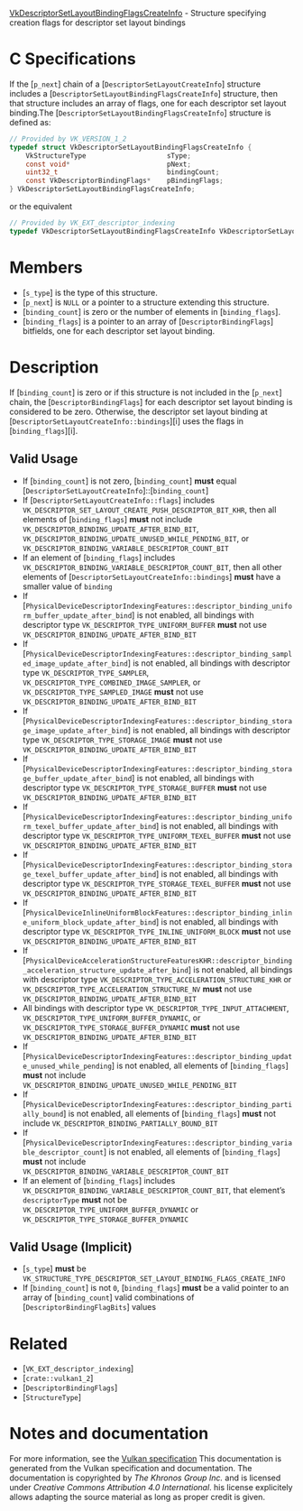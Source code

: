 [VkDescriptorSetLayoutBindingFlagsCreateInfo](https://www.khronos.org/registry/vulkan/specs/1.3-extensions/man/html/VkDescriptorSetLayoutBindingFlagsCreateInfo.html) - Structure specifying creation flags for descriptor set layout bindings

# C Specifications
If the [`p_next`] chain of a [`DescriptorSetLayoutCreateInfo`]
structure includes a [`DescriptorSetLayoutBindingFlagsCreateInfo`]
structure, then that structure includes an array of flags, one for each
descriptor set layout binding.The [`DescriptorSetLayoutBindingFlagsCreateInfo`] structure is defined
as:
```c
// Provided by VK_VERSION_1_2
typedef struct VkDescriptorSetLayoutBindingFlagsCreateInfo {
    VkStructureType                    sType;
    const void*                        pNext;
    uint32_t                           bindingCount;
    const VkDescriptorBindingFlags*    pBindingFlags;
} VkDescriptorSetLayoutBindingFlagsCreateInfo;
```
or the equivalent
```c
// Provided by VK_EXT_descriptor_indexing
typedef VkDescriptorSetLayoutBindingFlagsCreateInfo VkDescriptorSetLayoutBindingFlagsCreateInfoEXT;
```

# Members
- [`s_type`] is the type of this structure.
- [`p_next`] is `NULL` or a pointer to a structure extending this structure.
- [`binding_count`] is zero or the number of elements in [`binding_flags`].
- [`binding_flags`] is a pointer to an array of [`DescriptorBindingFlags`] bitfields, one for each descriptor set layout binding.

# Description
If [`binding_count`] is zero or if this structure is not included in the
[`p_next`] chain, the [`DescriptorBindingFlags`] for each descriptor
set layout binding is considered to be zero.
Otherwise, the descriptor set layout binding at
[`DescriptorSetLayoutCreateInfo::bindings`][i] uses the flags in
[`binding_flags`][i].
## Valid Usage
-    If [`binding_count`] is not zero, [`binding_count`] **must**  equal [`DescriptorSetLayoutCreateInfo`]::[`binding_count`]
-    If [`DescriptorSetLayoutCreateInfo::flags`] includes `VK_DESCRIPTOR_SET_LAYOUT_CREATE_PUSH_DESCRIPTOR_BIT_KHR`, then all elements of [`binding_flags`] **must**  not include `VK_DESCRIPTOR_BINDING_UPDATE_AFTER_BIND_BIT`, `VK_DESCRIPTOR_BINDING_UPDATE_UNUSED_WHILE_PENDING_BIT`, or `VK_DESCRIPTOR_BINDING_VARIABLE_DESCRIPTOR_COUNT_BIT`
-    If an element of [`binding_flags`] includes `VK_DESCRIPTOR_BINDING_VARIABLE_DESCRIPTOR_COUNT_BIT`, then all other elements of [`DescriptorSetLayoutCreateInfo::bindings`] **must**  have a smaller value of `binding`
-    If [`PhysicalDeviceDescriptorIndexingFeatures::descriptor_binding_uniform_buffer_update_after_bind`] is not enabled, all bindings with descriptor type `VK_DESCRIPTOR_TYPE_UNIFORM_BUFFER` **must**  not use `VK_DESCRIPTOR_BINDING_UPDATE_AFTER_BIND_BIT`
-    If [`PhysicalDeviceDescriptorIndexingFeatures::descriptor_binding_sampled_image_update_after_bind`] is not enabled, all bindings with descriptor type `VK_DESCRIPTOR_TYPE_SAMPLER`, `VK_DESCRIPTOR_TYPE_COMBINED_IMAGE_SAMPLER`, or `VK_DESCRIPTOR_TYPE_SAMPLED_IMAGE` **must**  not use `VK_DESCRIPTOR_BINDING_UPDATE_AFTER_BIND_BIT`
-    If [`PhysicalDeviceDescriptorIndexingFeatures::descriptor_binding_storage_image_update_after_bind`] is not enabled, all bindings with descriptor type `VK_DESCRIPTOR_TYPE_STORAGE_IMAGE` **must**  not use `VK_DESCRIPTOR_BINDING_UPDATE_AFTER_BIND_BIT`
-    If [`PhysicalDeviceDescriptorIndexingFeatures::descriptor_binding_storage_buffer_update_after_bind`] is not enabled, all bindings with descriptor type `VK_DESCRIPTOR_TYPE_STORAGE_BUFFER` **must**  not use `VK_DESCRIPTOR_BINDING_UPDATE_AFTER_BIND_BIT`
-    If [`PhysicalDeviceDescriptorIndexingFeatures::descriptor_binding_uniform_texel_buffer_update_after_bind`] is not enabled, all bindings with descriptor type `VK_DESCRIPTOR_TYPE_UNIFORM_TEXEL_BUFFER` **must**  not use `VK_DESCRIPTOR_BINDING_UPDATE_AFTER_BIND_BIT`
-    If [`PhysicalDeviceDescriptorIndexingFeatures::descriptor_binding_storage_texel_buffer_update_after_bind`] is not enabled, all bindings with descriptor type `VK_DESCRIPTOR_TYPE_STORAGE_TEXEL_BUFFER` **must**  not use `VK_DESCRIPTOR_BINDING_UPDATE_AFTER_BIND_BIT`
-    If [`PhysicalDeviceInlineUniformBlockFeatures::descriptor_binding_inline_uniform_block_update_after_bind`] is not enabled, all bindings with descriptor type `VK_DESCRIPTOR_TYPE_INLINE_UNIFORM_BLOCK` **must**  not use `VK_DESCRIPTOR_BINDING_UPDATE_AFTER_BIND_BIT`
-    If [`PhysicalDeviceAccelerationStructureFeaturesKHR::descriptor_binding_acceleration_structure_update_after_bind`] is not enabled, all bindings with descriptor type `VK_DESCRIPTOR_TYPE_ACCELERATION_STRUCTURE_KHR` or `VK_DESCRIPTOR_TYPE_ACCELERATION_STRUCTURE_NV` **must**  not use `VK_DESCRIPTOR_BINDING_UPDATE_AFTER_BIND_BIT`
-    All bindings with descriptor type `VK_DESCRIPTOR_TYPE_INPUT_ATTACHMENT`, `VK_DESCRIPTOR_TYPE_UNIFORM_BUFFER_DYNAMIC`, or `VK_DESCRIPTOR_TYPE_STORAGE_BUFFER_DYNAMIC` **must**  not use `VK_DESCRIPTOR_BINDING_UPDATE_AFTER_BIND_BIT`
-    If [`PhysicalDeviceDescriptorIndexingFeatures::descriptor_binding_update_unused_while_pending`] is not enabled, all elements of [`binding_flags`] **must**  not include `VK_DESCRIPTOR_BINDING_UPDATE_UNUSED_WHILE_PENDING_BIT`
-    If [`PhysicalDeviceDescriptorIndexingFeatures::descriptor_binding_partially_bound`] is not enabled, all elements of [`binding_flags`] **must**  not include `VK_DESCRIPTOR_BINDING_PARTIALLY_BOUND_BIT`
-    If [`PhysicalDeviceDescriptorIndexingFeatures::descriptor_binding_variable_descriptor_count`] is not enabled, all elements of [`binding_flags`] **must**  not include `VK_DESCRIPTOR_BINDING_VARIABLE_DESCRIPTOR_COUNT_BIT`
-    If an element of [`binding_flags`] includes `VK_DESCRIPTOR_BINDING_VARIABLE_DESCRIPTOR_COUNT_BIT`, that element’s `descriptorType` **must**  not be `VK_DESCRIPTOR_TYPE_UNIFORM_BUFFER_DYNAMIC` or `VK_DESCRIPTOR_TYPE_STORAGE_BUFFER_DYNAMIC`

## Valid Usage (Implicit)
-  [`s_type`] **must**  be `VK_STRUCTURE_TYPE_DESCRIPTOR_SET_LAYOUT_BINDING_FLAGS_CREATE_INFO`
-    If [`binding_count`] is not `0`, [`binding_flags`] **must**  be a valid pointer to an array of [`binding_count`] valid combinations of [`DescriptorBindingFlagBits`] values

# Related
- [`VK_EXT_descriptor_indexing`]
- [`crate::vulkan1_2`]
- [`DescriptorBindingFlags`]
- [`StructureType`]

# Notes and documentation
For more information, see the [Vulkan specification](https://www.khronos.org/registry/vulkan/specs/1.3-extensions/html/vkspec.html)
This documentation is generated from the Vulkan specification and documentation.
The documentation is copyrighted by *The Khronos Group Inc.* and is licensed under *Creative Commons Attribution 4.0 International*.
his license explicitely allows adapting the source material as long as proper credit is given.
        